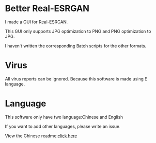 # Better Real-ESRGAN

I made a GUI for Real-ESRGAN.

This GUI only supports JPG optimization to PNG and PNG optimization to JPG.

I haven't written the corresponding Batch scripts for the other formats.

# Virus

All virus reports can be ignored.
Because this software is made using E language.

# Language

This software only have two language:Chinese and English

If you want to add other languages, please write an issue.

View the Chinese readme:[click here](https://github.com/Adenx0/Better-Real-ESRGAN/blob/main/README_CN.md)
